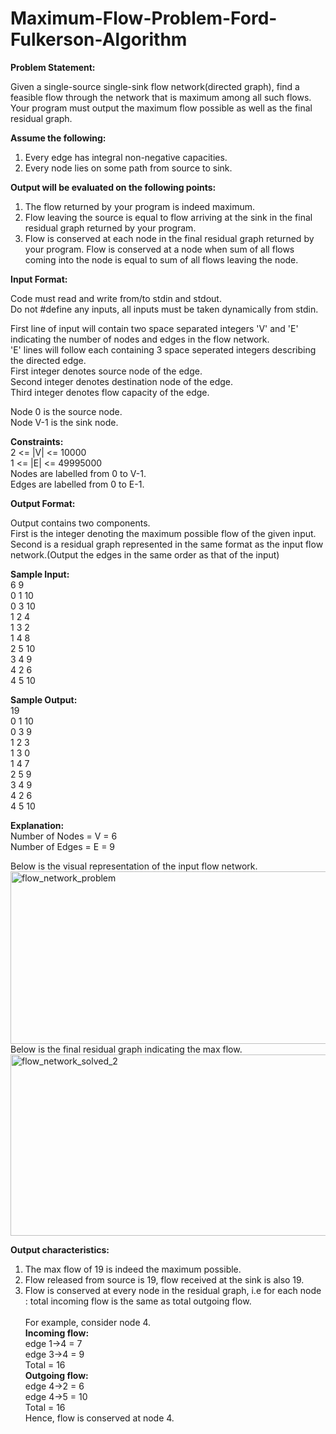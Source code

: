 # Maximum-Flow-Problem-Ford-Fulkerson-Algorithm

<b>Problem Statement:</b>

Given a single-source single-sink flow network(directed graph), find a feasible flow through the network that is maximum among all such flows.</br>
Your program must output the maximum flow possible as well as the final residual graph.

<b>Assume the following:</b></br>
1) Every edge has integral non-negative capacities.</br>
2) Every node lies on some path from source to sink.</br>

<b>Output will be evaluated on the following points:</b></br>
1) The flow returned by your program is indeed maximum.</br>
2) Flow leaving the source is equal to flow arriving at the sink in the final residual graph returned by your program.</br>
3) Flow is conserved at each node in the final residual graph returned by your program. Flow is conserved at a node when sum of all flows coming into the node is equal to sum of all flows leaving the node.

<b>Input Format:</b></br>

Code must read and write from/to stdin and stdout.</br>
Do not #define any inputs, all inputs must be taken dynamically from stdin.

First line of input will contain two space separated integers 'V' and 'E' indicating the number of nodes and edges in the flow network.</br>
'E' lines will follow each containing 3 space seperated integers describing the directed edge.</br>
First integer denotes source node of the edge.</br>
Second integer denotes destination node of the edge.</br>
Third integer denotes flow capacity of the edge.

Node 0 is the source node.</br>
Node V-1 is the sink node.

<b>Constraints:</b></br>
2 <= |V| <= 10000</br>
1 <= |E| <= 49995000</br>
Nodes are labelled from 0 to V-1.</br>
Edges are labelled from 0 to E-1.

<b>Output Format:</b>

Output contains two components.</br>
First is the integer denoting the maximum possible flow of the given input.</br>
Second is a residual graph represented in the same format as the input flow network.(Output the edges in the same order as that of the input)

<b>Sample Input:</b></br>
6 9</br>
0 1 10</br>
0 3 10</br>
1 2 4</br>
1 3 2</br>
1 4 8</br>
2 5 10</br>
3 4 9</br>
4 2 6</br>
4 5 10</br>

<b>Sample Output:</b></br>
19</br>
0 1 10</br>
0 3 9</br>
1 2 3</br>
1 3 0</br>
1 4 7</br>
2 5 9</br>
3 4 9</br>
4 2 6</br>
4 5 10</br>

<b>Explanation:</b></br>
Number of Nodes = V = 6</br>
Number of Edges = E = 9</br>

Below is the visual representation of the input flow network.</br>
<a data-flickr-embed="true"  href="https://www.flickr.com/photos/147116053@N02/29564622486/in/dateposted-public/" title="flow_network_problem"><img src="https://c7.staticflickr.com/9/8404/29564622486_c50ee9d1aa_z.jpg" width="640" height="276" alt="flow_network_problem"></a><script async src="//embedr.flickr.com/assets/client-code.js" charset="utf-8"></script></br>
Below is the final residual graph indicating the max flow.</br>
<a data-flickr-embed="true"  href="https://www.flickr.com/photos/147116053@N02/29598720085/in/dateposted-public/" title="flow_network_solved_2"><img src="https://c6.staticflickr.com/9/8010/29598720085_629431f2ab_z.jpg" width="640" height="290" alt="flow_network_solved_2"></a><script async src="//embedr.flickr.com/assets/client-code.js" charset="utf-8"></script>

<b>Output characteristics:</b></br>
1) The max flow of 19 is indeed the maximum possible.</br>
2) Flow released from source is 19, flow received at the sink is also 19.</br>
3) Flow is conserved at every node in the residual graph, i.e for each node : total incoming flow is the same as total outgoing flow.</br></br>
For example, consider node 4.</br>
  <b>Incoming flow:</b></br>
    edge 1->4 = 7</br>
    edge 3->4 = 9</br>
    Total = 16</br>
  <b>Outgoing flow:</b></br>
    edge 4->2 = 6</br>
    edge 4->5 = 10</br>
    Total = 16</br>
  Hence, flow is conserved at node 4.
